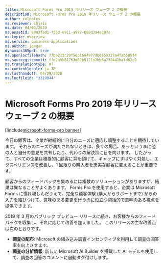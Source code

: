 ```yaml
---
title: Microsoft Forms Pro 2019 年リリース ウェーブ 2 の概要
description: Microsoft Forms Pro 2019 年リリース ウェーブ 2 の概要
author: relnotes
ms.reviewer: shjais
ms.date: 04/03/2020
ms.assetid: 68a3fad1-755d-e911-a977-000d3a4e307a
ms.topic: overview
ms.service: business-applications
ms.author: joegan
dynamics365pdf: true
ms.openlocfilehash: 77be213c29f56a1694977db0559327a4fab509f4
ms.sourcegitcommit: ffd2a9b81763d82b9121a2bb5a738441bafd62c8
ms.translationtype: HT
ms.contentlocale: ja-JP
ms.lasthandoff: 04/29/2020
ms.locfileid: "3319944"
---
```

# <a name="overview-of-microsoft-forms-pro-2019-release-wave-2"></a>Microsoft Forms Pro 2019 年リリース ウェーブ 2 の概要
[!include[microsoft-forms-pro banner](../includes/microsoft-forms-pro.md)]

<!--overview start-->
今日の顧客は、企業が継続的に自分のニーズに適応し調整することを期待しています。 それらのニーズが満たされないときは、多くの場合、あっというまに他の人と自分の意見を共有したり、代わりの解決策に目を向けます。 したがって、すべての企業は積極的に顧客に耳を傾けて、ギャップにすばやく対処し、エクスペリエンスを改善し、1 回限りの購入者を忠実な顧客に変えることが重要です。

顧客からのフィードバックを集めるには複数のソリューションがありますが、結果は異なることがよくあります。 Forms Pro を使用すると、企業は Microsoft Forms に慣れ親しんだうえで、完全な顧客体験 (購入からサポートまで) からの入力を結びつけて、意味のある変更を行うのに役立つ包括的で意味のある視点を提供できます。

2019 年 3 月のパブリック プレビュー リリースに続き、お客様からのフィードバックを収集し、それに応じて改善を加えました。 このリリースの主な改善点は次のとおりです。

- **調査の配布**: Microsoft の組み込み調査インセンティブを利用して調査の回答率を向上させます。
- **調査の分析情報**: 新しい Microsoft AI Builder を搭載した AI モデルを使用して、調査の回答のコメントに自動タグ付けします。
<!--overview end-->